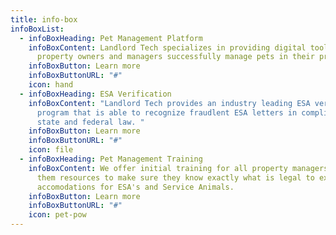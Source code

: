 ```yaml
---
title: info-box
infoBoxList:
  - infoBoxHeading: Pet Management Platform
    infoBoxContent: Landlord Tech specializes in providing digital tools to help
      property owners and managers successfully manage pets in their properties.
    infoBoxButton: Learn more
    infoBoxButtonURL: "#"
    icon: hand
  - infoBoxHeading: ESA Verification
    infoBoxContent: "Landlord Tech provides an industry leading ESA verification
      program that is able to recognize fraudlent ESA letters in compliance with
      state and federal law. "
    infoBoxButton: Learn more
    infoBoxButtonURL: "#"
    icon: file
  - infoBoxHeading: Pet Management Training
    infoBoxContent: We offer initial training for all property managers and give
      them resources to make sure they know exactly what is legal to expect in
      accomodations for ESA's and Service Animals.
    infoBoxButton: Learn more
    infoBoxButtonURL: "#"
    icon: pet-pow
---
```

